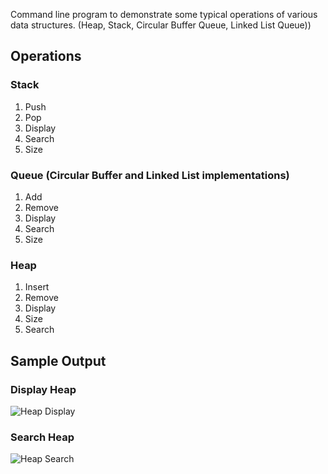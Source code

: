 Command line program to demonstrate some typical operations of various data structures. (Heap, Stack, Circular Buffer Queue, Linked List Queue))

## Operations
### Stack
1. Push
2. Pop
3. Display
4. Search
5. Size
### Queue (Circular Buffer and Linked List implementations)
1. Add
2. Remove
3. Display
4. Search
5. Size
### Heap
1. Insert
2. Remove
3. Display
4. Size
5. Search

## Sample Output
### Display Heap
![Heap Display](https://i.imgur.com/SIEuQ3p.jpg "Heap Display")

### Search Heap
![Heap Search](https://i.imgur.com/JOCfJab.jpg "Heap Search")
